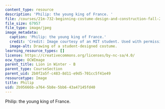 ```yaml
---
content_type: resource
description: 'Philip: the young king of France. '
file: /courses/21m-732-beginning-costume-design-and-construction-fall-2008/2b95666ba7645b8e5bb643a47145fd40_philip.jpg
file_size: 67957
file_type: image/jpeg
image_metadata:
  caption: 'Philip: the young king of France.'
  credit: 'Credit: Image courtesy of an MIT student. Used with permission.'
  image-alt: Drawing of a student-designed costume.
learning_resource_types: []
license: https://creativecommons.org/licenses/by-nc-sa/4.0/
ocw_type: OCWImage
parent_title: Lion in Winter - B
parent_type: CourseSection
parent_uid: 2b0f2a5f-c483-8d11-e9d5-701cc5f41e49
resourcetype: Image
title: Philip
uid: 2b95666b-a764-5b8e-5bb6-43a47145fd40
---
```

Philip: the young king of France. 